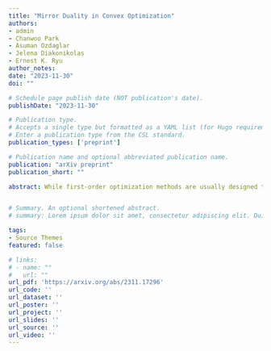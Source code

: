 ```yaml
---
title: "Mirror Duality in Convex Optimization"
authors:
- admin
- Chanwoo Park
- Asuman Ozdaglar
- Jelena Diakonikolas
- Ernest K. Ryu
author_notes:
date: "2023-11-30"
doi: ""

# Schedule page publish date (NOT publication's date).
publishDate: "2023-11-30"

# Publication type.
# Accepts a single type but formatted as a YAML list (for Hugo requirements).
# Enter a publication type from the CSL standard.
publication_types: ['preprint']

# Publication name and optional abbreviated publication name.
publication: "arXiv preprint"
publication_short: ""

abstract: While first-order optimization methods are usually designed to efficiently reduce the function value f(x), there has been recent interest in methods efficiently reducing the magnitude of ∇f(x), and the findings show that the two types of methods exhibit a certain symmetry. In this work, we present mirror duality, a one-to-one correspondence between mirror-descent-type methods reducing function value and reducing gradient magnitude. Using mirror duality, we obtain the dual accelerated mirror descent (dual-AMD) method that efficiently reduces ψ∗(∇f(x)), where ψ is a distance-generating function and ψ∗ quantifies the magnitude of ∇f(x). We then apply dual-AMD to efficiently reduce ∥∇f(⋅)∥q for q∈[2,∞) and to efficiently compute ε-approximate solutions of the optimal transport problem.


# Summary. An optional shortened abstract.
# summary: Lorem ipsum dolor sit amet, consectetur adipiscing elit. Duis posuere tellus ac convallis placerat. Proin tincidunt magna sed ex sollicitudin condimentum.

tags:
- Source Themes
featured: false

# links:
# - name: ""
#   url: ""
url_pdf: 'https://arxiv.org/abs/2311.17296'
url_code: ''
url_dataset: ''
url_poster: ''
url_project: ''
url_slides: ''
url_source: ''
url_video: ''
---
```

